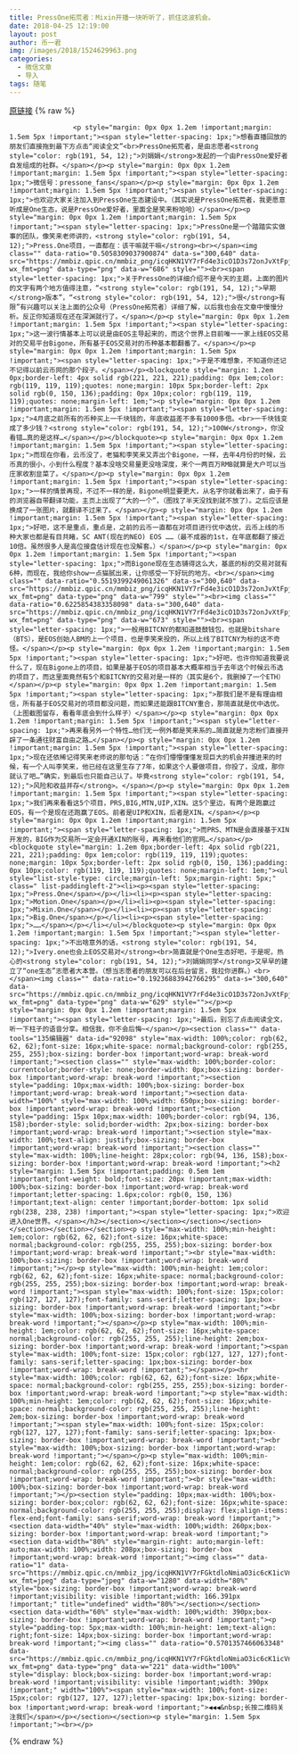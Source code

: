 ```yaml
---
title: PressOne拓荒者：Mixin开播一块听听了，抓住这波机会。
date: 2018-04-25 12:19:00
layout: post
author: 币一君
img: /images/2018/1524629963.png
categories:
  - 微信文章
  - 导入
tags: 随笔
---
```


[原链接](http://mp.weixin.qq.com/s?__biz=MzU4NjA0ODc0MQ==&amp;mid=2247484346&amp;idx=1&amp;sn=a257ef9a70222f242ba71b508039a97d&amp;chksm=fd807630caf7ff26851e037b16672683e642c6eb4ff43dd02205c08e4711148102a53a656f3b&amp;scene=27#wechat_redirect)
{% raw %}

                    

                    
                    
                    
                    <p style="margin: 0px 0px 1.2em !important;margin: 1.5em 5px !important;"><span style="letter-spacing: 1px;">想看直播回放的朋友们直接拖到最下方点击“阅读全文”<br>PressOne拓荒者，是由志愿者<strong style="color: rgb(191, 54, 12);">刘娟娟</strong>发起的一个由PressOne爱好者自发组成的社群。</span></p><p style="margin: 0px 0px 1.2em !important;margin: 1.5em 5px !important;"><span style="letter-spacing: 1px;">微信号：pressone_fans</span></p><p style="margin: 0px 0px 1.2em !important;margin: 1.5em 5px !important;"><span style="letter-spacing: 1px;">也欢迎大家关注加入到PressOne生态建设中。（其实说是PressOne拓荒者，我更愿意听成是One生态，说是PressOne爱好者，里面全是笑来粉哈哈）</span></p><p style="margin: 0px 0px 1.2em !important;margin: 1.5em 5px !important;"><span style="letter-spacing: 1px;">PressOne是一个踏踏实实做事的团队，像笑来老师讲的，<strong style="color: rgb(191, 54, 12);">Press.One项目，一直都在：该干嘛就干嘛</strong><br></span><img class="" data-ratio="0.5058309037900874" data-s="300,640" data-src="https://mmbiz.qpic.cn/mmbiz_png/icqHKN1VY7rFd4e3icO1D3s72onJvXtFpjBVNWiazlXeOAFtyynpjMhMcJhicUk1to8DNQdRlN2jTNH294nX3o1INg/640?wx_fmt=png" data-type="png" data-w="686" style=""><br><span style="letter-spacing: 1px;">关于PressOne的详细介绍不是今天的主题，上面的图片的文字有两个地方值得注意，“<strong style="color: rgb(191, 54, 12);">早期</strong>版本”，“<strong style="color: rgb(191, 54, 12);">很</strong>有限”有兴趣可以关注上面的公众号（PressOne拓荒者）详细了解，以后我也会在文章中慢慢分析。反正你知道现在还在深渊就行了。</span></p><p style="margin: 0px 0px 1.2em !important;margin: 1.5em 5px !important;"><span style="letter-spacing: 1px;">这一波行情基本上可以说是由EOS主导起来的，而这个世界上目前唯一一家上线EOS交易对的交易平台Bigone，所有基于EOS交易对的币种基本都翻番了。</span></p><p style="margin: 0px 0px 1.2em !important;margin: 1.5em 5px !important;"><span style="letter-spacing: 1px;">于是不难想象，不知道你还记不记得以前云币网的那个段子。</span></p><blockquote style="margin: 1.2em 0px;border-left: 4px solid rgb(221, 221, 221);padding: 0px 1em;color: rgb(119, 119, 119);quotes: none;margin: 10px 5px;border-left: 2px solid rgb(0, 150, 136);padding: 0px 10px;color: rgb(119, 119, 119);quotes: none;margin-left: 1em;"><p style="margin: 0px 0px 1.2em !important;margin: 1.5em 5px !important;"><span style="letter-spacing: 1px;">4月底之前所有的币种买上一千块钱的，年底收益差不多有1000多倍。<br>一千块钱变成了多少钱？<strong style="color: rgb(191, 54, 12);">100W</strong>，你没看错…真的是这样…</span></p></blockquote><p style="margin: 0px 0px 1.2em !important;margin: 1.5em 5px !important;"><span style="letter-spacing: 1px;">而现在你看，云币没了，老猫和李笑来又弄出个Bigone，一样，去年4月份的时候，云币真的很小，小到什么程度？基本没啥交易量更没啥深度，来个一两百万RMB就算是大户可以当庄家收割韭菜了。</span></p><p style="margin: 0px 0px 1.2em !important;margin: 1.5em 5px !important;"><span style="letter-spacing: 1px;">一样的情景再现，不过不一样的是，Bigone明显要更大，从名字你就看出来了，由于有的浏览器自带翻译功能，主页上出现了“大的一个”，（图找了半天没找到就不放了）。之后应该是换成了一张图片，就翻译不过来了。</span></p><p style="margin: 0px 0px 1.2em !important;margin: 1.5em 5px !important;"><span style="letter-spacing: 1px;">好吧，这不是重点，重点是，之前的云币一直都在对项目进行优中选优，云币上线的币种大家也都是有目共睹，SC ANT(现在的NEO) EOS ……（最不成器的1st，在年底都翻了接近10倍。虽然很多人是高位接盘估计现在也没解套。）</span></p><p style="margin: 0px 0px 1.2em !important;margin: 1.5em 5px !important;"><span style="letter-spacing: 1px;">而Bigone现在生态铺得这么大，基底的标的交易对就有6种，而现在，我给你show一点猫腻出来，让你感受一下好玩的地方。<br></span><img class="" data-ratio="0.5519399249061326" data-s="300,640" data-src="https://mmbiz.qpic.cn/mmbiz_png/icqHKN1VY7rFd4e3icO1D3s72onJvXtFpjtMBCdnibDJ1GyYGb0DmFHjSb2t7Zq8D5drHONhcCwVXjctBPibMYvXCA/640?wx_fmt=png" data-type="png" data-w="799" style=""><br><img class="" data-ratio="0.6225854383358098" data-s="300,640" data-src="https://mmbiz.qpic.cn/mmbiz_png/icqHKN1VY7rFd4e3icO1D3s72onJvXtFpjVo6Q9ukZIKwTjGhX6nWSgsBHEiab0AjAMrKGfhjXyict1yHZbZQZVib9g/640?wx_fmt=png" data-type="png" data-w="673" style=""><br><span style="letter-spacing: 1px;">一般用BITCNY的都知道鼓鼓钱包，也就是bitshare（BTS），是EOS创始人BM的上一个项目，也是李笑来投的，所以上线了BITCNY为标的这不奇怪。</span></p><p style="margin: 0px 0px 1.2em !important;margin: 1.5em 5px !important;"><span style="letter-spacing: 1px;">好吧，也许你知道我要说什么了，现在Bigone上的项目，如果是基于EOS的项目基本大概率相当于去年这个时候云币选的项目了，而这里面竟然有5个和BITCNY的交易对是一样的（其实是6个，我删掉了一个ETH）</span></p><p style="margin: 0px 0px 1.2em !important;margin: 1.5em 5px !important;"><span style="letter-spacing: 1px;">那我们是不是有理由相信，所有基于EOS交易对的项目都没问题，而如果还能跟BITCNY重合，那简直就是优中选优。（上图截图留存，看看年底会到什么样子）</span></p><p style="margin: 0px 0px 1.2em !important;margin: 1.5em 5px !important;"><span style="letter-spacing: 1px;">再来看另外一个特性…他们无一例外都是笑来系的…简直就是为忠粉们直接开辟了一条通往财富自由之路…</span></p><p style="margin: 0px 0px 1.2em !important;margin: 1.5em 5px !important;"><span style="letter-spacing: 1px;">现在还依稀记得笑来老师说的那句话：“在你们懵懵懂懂发现巨大的机会并撞进来的时候，有一个人叫李笑来，他已经在这里生存了7年，如果这个人要做项目，你投了，没成，那你就认了吧…”确实，到最后也只能自己认了。毕竟<strong style="color: rgb(191, 54, 12);">风险和收益并存</strong>。</span></p><p style="margin: 0px 0px 1.2em !important;margin: 1.5em 5px !important;"><span style="letter-spacing: 1px;">我们再来看看这5个项目，PRS,BIG,MTN,UIP,XIN。这5个里边，有两个是跑赢过EOS，有一个是现在还跑赢了EOS。前者是UIP和XIN，后者是XIN。</span></p><p style="margin: 0px 0px 1.2em !important;margin: 1.5em 5px !important;"><span style="letter-spacing: 1px;">而PRS、MTN是会直接基于XIN开发的，BIG作为交易所一定会开通XIN的账号，再来看他们的官网…</span></p><blockquote style="margin: 1.2em 0px;border-left: 4px solid rgb(221, 221, 221);padding: 0px 1em;color: rgb(119, 119, 119);quotes: none;margin: 10px 5px;border-left: 2px solid rgb(0, 150, 136);padding: 0px 10px;color: rgb(119, 119, 119);quotes: none;margin-left: 1em;"><ul style="list-style-type: circle;margin-left: 5px;margin-right: 5px;" class=" list-paddingleft-2"><li><p><span style="letter-spacing: 1px;">Press.One</span></p></li><li><p><span style="letter-spacing: 1px;">Motion.One</span></p></li><li><p><span style="letter-spacing: 1px;">Mixin.One</span></p></li><li><p><span style="letter-spacing: 1px;">Big.One</span></p></li><li><p><span style="letter-spacing: 1px;">……</span></p></li></ul></blockquote><p style="margin: 0px 0px 1.2em !important;margin: 1.5em 5px !important;"><span style="letter-spacing: 1px;">不出啥意外的话，<strong style="color: rgb(191, 54, 12);">Ivery.one也会上EOS交易对</strong><br>简直就是个One生态好吧，于是呢，热心的<strong style="color: rgb(191, 54, 12);">刘娟娟同学</strong>又早早的建立了“one生态”志愿者大本营。（想当志愿者的朋友可以在后台留言，我拉你进群。）<br></span><img class="" data-ratio="0.19236883942766295" data-s="300,640" data-src="https://mmbiz.qpic.cn/mmbiz_png/icqHKN1VY7rFd4e3icO1D3s72onJvXtFpjTvEnibwDJaibPczd2cwuOdOgUZ5GCia7maqmIrDmo6iaEuzREZuEuCAVbg/640?wx_fmt=png" data-type="png" data-w="629" style=""></p><p style="margin: 0px 0px 1.2em !important;margin: 1.5em 5px !important;"><span style="letter-spacing: 1px;">最后，别忘了点击阅读全文，听一下柱子的语音分享。相信我，你不会后悔~</span></p><section class="" data-tools="135编辑器" data-id="92098" style="max-width: 100%;color: rgb(62, 62, 62);font-size: 16px;white-space: normal;background-color: rgb(255, 255, 255);box-sizing: border-box !important;word-wrap: break-word !important;"><section class="" style="max-width: 100%;border-color: currentcolor;border-style: none;border-width: 0px;box-sizing: border-box !important;word-wrap: break-word !important;"><section style="padding: 10px;max-width: 100%;box-sizing: border-box !important;word-wrap: break-word !important;"><section data-width="100%" style="max-width: 100%;width: 650px;box-sizing: border-box !important;word-wrap: break-word !important;"><section style="padding: 15px 10px;max-width: 100%;border-color: rgb(94, 136, 158);border-style: solid;border-width: 2px;box-sizing: border-box !important;word-wrap: break-word !important;"><section style="max-width: 100%;text-align: justify;box-sizing: border-box !important;word-wrap: break-word !important;"><section class="" style="max-width: 100%;line-height: 28px;color: rgb(94, 136, 158);box-sizing: border-box !important;word-wrap: break-word !important;"><h2 style="margin: 1.5em 5px !important;padding: 0.5em 1em !important;font-weight: bold;font-size: 20px !important;max-width: 100%;box-sizing: border-box !important;word-wrap: break-word !important;letter-spacing: 1.6px;color: rgb(0, 150, 136) !important;text-align: center !important;border-bottom: 1px solid rgb(238, 238, 238) !important;"><span style="letter-spacing: 1px;">欢迎进入One世界。</span></h2></section></section></section></section></section></section></section><p style="max-width: 100%;min-height: 1em;color: rgb(62, 62, 62);font-size: 16px;white-space: normal;background-color: rgb(255, 255, 255);box-sizing: border-box !important;word-wrap: break-word !important;"><br style="max-width: 100%;box-sizing: border-box !important;word-wrap: break-word !important;"></p><p style="max-width: 100%;min-height: 1em;color: rgb(62, 62, 62);font-size: 16px;white-space: normal;background-color: rgb(255, 255, 255);box-sizing: border-box !important;word-wrap: break-word !important;"><span style="max-width: 100%;font-size: 15px;color: rgb(127, 127, 127);font-family: sans-serif;letter-spacing: 1px;box-sizing: border-box !important;word-wrap: break-word !important;"><br style="max-width: 100%;box-sizing: border-box !important;word-wrap: break-word !important;"></span></p><p style="max-width: 100%;min-height: 1em;color: rgb(62, 62, 62);font-size: 16px;white-space: normal;background-color: rgb(255, 255, 255);line-height: 2em;box-sizing: border-box !important;word-wrap: break-word !important;"><span style="max-width: 100%;font-size: 15px;color: rgb(127, 127, 127);font-family: sans-serif;letter-spacing: 1px;box-sizing: border-box !important;word-wrap: break-word !important;"></span></p><hr style="max-width: 100%;color: rgb(62, 62, 62);font-size: 16px;white-space: normal;background-color: rgb(255, 255, 255);box-sizing: border-box !important;word-wrap: break-word !important;"><p style="max-width: 100%;min-height: 1em;color: rgb(62, 62, 62);font-size: 16px;white-space: normal;background-color: rgb(255, 255, 255);line-height: 2em;box-sizing: border-box !important;word-wrap: break-word !important;"><span style="max-width: 100%;font-size: 15px;color: rgb(127, 127, 127);font-family: sans-serif;letter-spacing: 1px;box-sizing: border-box !important;word-wrap: break-word !important;"><br style="max-width: 100%;box-sizing: border-box !important;word-wrap: break-word !important;"></span></p><p style="max-width: 100%;min-height: 1em;color: rgb(62, 62, 62);font-size: 16px;white-space: normal;background-color: rgb(255, 255, 255);box-sizing: border-box !important;word-wrap: break-word !important;"><br style="max-width: 100%;box-sizing: border-box !important;word-wrap: break-word !important;"></p><section style="padding: 10px;max-width: 100%;box-sizing: border-box;color: rgb(62, 62, 62);font-size: 16px;white-space: normal;background-color: rgb(255, 255, 255);display: flex;align-items: flex-end;font-family: sans-serif;word-wrap: break-word !important;"><section data-width="40%" style="max-width: 100%;width: 260px;box-sizing: border-box !important;word-wrap: break-word !important;"><section data-width="80%" style="margin-right: auto;margin-left: auto;max-width: 100%;width: 208px;box-sizing: border-box !important;word-wrap: break-word !important;"><img class="" data-ratio="1" data-src="https://mmbiz.qpic.cn/mmbiz_jpg/icqHKN1VY7rFGktdloNmiaO3ic6cK1icVndCPGJo91QBMhmG0qk1vauBTNFqVAFsLk8coNiaL9l7Mc9BIHKkpicEVeBA/640?wx_fmt=jpeg" data-type="jpeg" data-w="1280" data-width="80%" style="box-sizing: border-box !important;word-wrap: break-word !important;visibility: visible !important;width: 166.391px !important;" title="undefined" width="80%"></section></section><section data-width="60%" style="max-width: 100%;width: 390px;box-sizing: border-box !important;word-wrap: break-word !important;"><p style="padding-top: 5px;max-width: 100%;min-height: 1em;text-align: right;font-size: 14px;box-sizing: border-box !important;word-wrap: break-word !important;"><img class="" data-ratio="0.5701357466063348" data-src="https://mmbiz.qpic.cn/mmbiz_png/icqHKN1VY7rFGktdloNmiaO3ic6cK1icVndC3chicibUalvXkn23P1vrmFC03fcL6JgO4vYtPsneoahLdeyIZSCETs6w/640?wx_fmt=png" data-type="png" data-w="221" data-width="100%" style="display: block;box-sizing: border-box !important;word-wrap: break-word !important;visibility: visible !important;width: 390px !important;" width="100%"><span style="max-width: 100%;font-size: 15px;color: rgb(127, 127, 127);letter-spacing: 1px;box-sizing: border-box !important;word-wrap: break-word !important;">◀◀◀&nbsp;长按二维码关注我们</span></p></section></section><p style="margin: 1.5em 5px !important;"><br></p>
                
{% endraw %}
